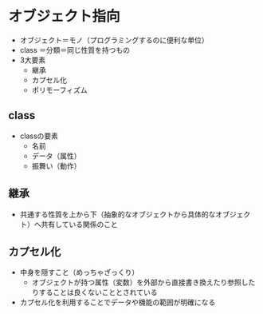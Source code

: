 # オブジェクト指向
- オブジェクト＝モノ（プログラミングするのに便利な単位）
- class ＝分類＝同じ性質を持つもの
- 3大要素
  - 継承
  - カプセル化
  - ポリモーフィズム

## class
- classの要素
  - 名前
  - データ（属性）
  - 振舞い（動作）

## 継承
- 共通する性質を上から下（抽象的なオブジェクトから具体的なオブジェクト）へ共有している関係のこと

## カプセル化
- 中身を隠すこと（めっちゃざっくり）
  - オブジェクトが持つ属性（変数）を外部から直接書き換えたり参照したりすることは良くないこととされている
- カプセル化を利用することでデータや機能の範囲が明確になる
